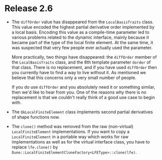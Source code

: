 # Release 2.6

*  The `diffOrder` value has disappeared from the `LocalBasisTraits` class.
   This value encoded the highest partial derivative order implemented by
   a local basis. Encoding this value as a compile-time parameter led to
   various problems related to the dynamic interface, mainly because it
   became part of the type of the local finite element.  At the same time,
   it was suspected that very few people ever actually used the parameter.

   More practically, two things have disappeared: the `diffOrder` member
   of the `LocalBasisTraits` class, and the 8th template parameter `dorder`
   of that class.  There is no replacement, and if you have used `diffOrder`
   then you currently have to find a way to live without it.  As mentioned
   we believe that this concerns only a very small number of people.

   If you do use `diffOrder` and you absolutely need it or something similar,
   then we'd like to hear from you.  One of the reasons why there is no
   replacement is that we couldn't really think of a good use case to begin with.

*  The `QkLocalFiniteElement` class implements second partial derivatives
   of shape functions now.

* The `clone()` method was removed from the raw (non-virtual) `LocalFiniteElement`
  implementations. If you want to copy a `LocalFiniteElement` in a portable
  way which works for raw implementations as well as for the virtual interface
  class, you have to replace `lfe.clone()` by
  `Dune::LocalFiniteElementCloneFactory<LFEType>::clone(lfe)`.
